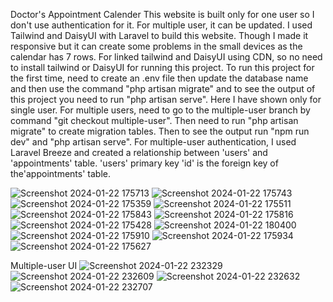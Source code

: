 Doctor's Appointment Calender
This website is built only for one user so I don't use authentication for it. For multiple user, it can be updated.
I used Tailwind and DaisyUI with Laravel to build this website. Though I made it responsive but it can create some problems in the small devices as the calendar has 7 rows. For linked tailwind and DaisyUI using CDN, so no need to install tailwind or DaisyUI for running this project. To run this project for the first time, need to create an .env file then update the database name and then use the command "php artisan migrate" and to see the output of this project you need to run "php artisan serve". 
<be>
Here I have shown only for single user. For multiple users, need to go to the multiple-user branch by command "git checkout multiple-user". Then need to run "php artisan migrate" to create migration tables. Then to see the output run "npm run dev" and "php artisan serve". For multiple-user authentication, I used Laravel Breeze and created a relationship between 'users' and 'appointments' table. 'users' primary key 'id' is the foreign key of the'appointments' table. 

![Screenshot 2024-01-22 175713](https://github.com/mdalarmansorker/doctor-appointment-calender/assets/73396847/b99f99cd-7521-4a63-ab25-610e746e96c3)
![Screenshot 2024-01-22 175743](https://github.com/mdalarmansorker/doctor-appointment-calender/assets/73396847/5a1c3bba-bf85-4022-a545-6975f3f88755)
![Screenshot 2024-01-22 175359](https://github.com/mdalarmansorker/doctor-appointment-calender/assets/73396847/9970ad9a-774c-48a7-9152-edaba51e15ea)
![Screenshot 2024-01-22 175511](https://github.com/mdalarmansorker/doctor-appointment-calender/assets/73396847/01f10acf-a896-46a6-a6b5-d235793194b2)
![Screenshot 2024-01-22 175843](https://github.com/mdalarmansorker/doctor-appointment-calender/assets/73396847/b7bf1a09-5d3b-4b73-a247-11af2232eb8d)
![Screenshot 2024-01-22 175816](https://github.com/mdalarmansorker/doctor-appointment-calender/assets/73396847/e8c40be8-3ba7-4ada-8318-420e8b9082a7)
![Screenshot 2024-01-22 175428](https://github.com/mdalarmansorker/doctor-appointment-calender/assets/73396847/4f901d1c-4c90-49f0-9dc2-5f31a5fd9900)
![Screenshot 2024-01-22 180400](https://github.com/mdalarmansorker/doctor-appointment-calender/assets/73396847/a2a3fb8d-e767-4178-8d52-49fb4075abb8)
![Screenshot 2024-01-22 175910](https://github.com/mdalarmansorker/doctor-appointment-calender/assets/73396847/67384acd-f683-4307-b45f-de275d70fc5f)
![Screenshot 2024-01-22 175934](https://github.com/mdalarmansorker/doctor-appointment-calender/assets/73396847/c13d7025-fc78-4056-b45c-ebc303711485)
![Screenshot 2024-01-22 175627](https://github.com/mdalarmansorker/doctor-appointment-calender/assets/73396847/449f4dda-b3d6-4d63-b312-70779d6bb095)

Multiple-user UI
![Screenshot 2024-01-22 232329](https://github.com/mdalarmansorker/doctor-appointment-calender/assets/73396847/c4527460-7e9a-4e66-9f1a-b01a07486555)
![Screenshot 2024-01-22 232609](https://github.com/mdalarmansorker/doctor-appointment-calender/assets/73396847/12ef33e5-7359-42bd-b928-759cd9d4a6f8)
![Screenshot 2024-01-22 232632](https://github.com/mdalarmansorker/doctor-appointment-calender/assets/73396847/4ac065c9-62cb-4001-a816-6a62e194f88f)
![Screenshot 2024-01-22 232707](https://github.com/mdalarmansorker/doctor-appointment-calender/assets/73396847/9693578e-ae30-4b14-817f-ec9d7a874c65)


